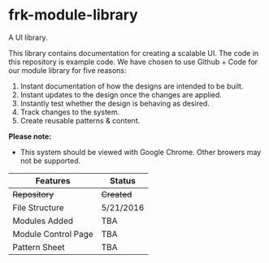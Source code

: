 # frk-module-library
A UI library.

This library contains documentation for creating a scalable UI. The code in this repository is example code. We have chosen to use Github + Code for our module library for five reasons:

1. Instant documentation of how the designs are intended to be built.
2. Instant updates to the design once the changes are applied.
3. Instantly test whether the design is behaving as desired.
4. Track changes to the system.
5. Create reusable patterns & content.

**Please note:**

- This system should be viewed with Google Chrome. Other browers may not be supported.

Features | Status
-------- | ------
~~Repository~~ | ~~Created~~
File Structure | 5/21/2016
Modules Added | TBA
Module Control Page | TBA
Pattern Sheet | TBA